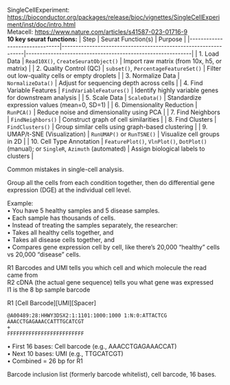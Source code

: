 SingleCellExperiment: https://bioconductor.org/packages/release/bioc/vignettes/SingleCellExperiment/inst/doc/intro.html  
Metacell: https://www.nature.com/articles/s41587-023-01716-9  
**10 key seurat functions:**
| Step                          | Seurat Function(s)                                             | Purpose                                                   |
|-------------------------------|----------------------------------------------------------------|------------------------------------------------------------|
| 1. Load Data                  | `Read10X()`, `CreateSeuratObject()`                            | Import raw matrix (from 10x, h5, or matrix)                |
| 2. Quality Control (QC)       | `subset()`, `PercentageFeatureSet()`                           | Filter out low-quality cells or empty droplets             |
| 3. Normalize Data             | `NormalizeData()`                                              | Adjust for sequencing depth across cells                   |
| 4. Find Variable Features     | `FindVariableFeatures()`                                       | Identify highly variable genes for downstream analysis     |
| 5. Scale Data                 | `ScaleData()`                                                  | Standardize expression values (mean=0, SD=1)               |
| 6. Dimensionality Reduction   | `RunPCA()`                                                     | Reduce noise and dimensionality using PCA                  |
| 7. Find Neighbors             | `FindNeighbors()`                                              | Construct graph of cell similarities                       |
| 8. Find Clusters              | `FindClusters()`                                               | Group similar cells using graph-based clustering           |
| 9. UMAP/t-SNE (Visualization) | `RunUMAP()` or `RunTSNE()`                                     | Visualize cell groups in 2D                                |
| 10. Cell Type Annotation      | `FeaturePlot()`, `VlnPlot()`, `DotPlot()` (manual); or `SingleR`, `Azimuth` (automated) | Assign biological labels to clusters |

Common mistakes in single-cell analysis.

Group all the cells from each condition together, then do differential gene expression (DGE) at the individual cell level.

Example:  
	•	You have 5 healthy samples and 5 disease samples.  
	•	Each sample has thousands of cells.  
	•	Instead of treating the samples separately, the researcher:  
	•	Takes all healthy cells together, and  
	•	Takes all disease cells together, and  
	•	Compares gene expression cell by cell, like there’s 20,000 “healthy” cells vs 20,000 “disease” cells.

R1 Barcodes and UMI tells you which cell and which molecule the read came from  
R2 cDNA (the actual gene sequence) tells you what gene was expressed  
I1 is the 8 bp sample barcode  

R1 [Cell Barcode][UMI][Spacer]

```
@A00489:28:HHWY3DSX2:1:1101:1000:1000 1:N:0:ATTACTCG
AAACCTGAGAAACCATTTGCATCGT
+
FFFFFFFFFFFFFFFFFFFFFFFFF
```
• First 16 bases: Cell barcode (e.g., AAACCTGAGAAACCAT)  
• Next 10 bases: UMI (e.g., TTGCATCGT)  
• Combined = 26 bp for R1

Barcode inclusion list (formerly barcode whitelist), cell barcode, 16 bases.

